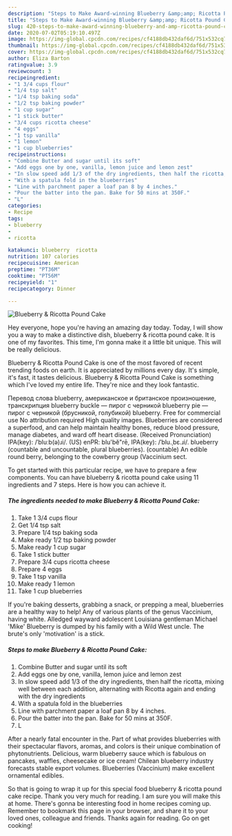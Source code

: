 ```yaml
---
description: "Steps to Make Award-winning Blueberry &amp;amp; Ricotta Pound Cake"
title: "Steps to Make Award-winning Blueberry &amp;amp; Ricotta Pound Cake"
slug: 420-steps-to-make-award-winning-blueberry-and-amp-ricotta-pound-cake
date: 2020-07-02T05:19:10.497Z
image: https://img-global.cpcdn.com/recipes/cf4188db432daf6d/751x532cq70/blueberry-ricotta-pound-cake-recipe-main-photo.jpg
thumbnail: https://img-global.cpcdn.com/recipes/cf4188db432daf6d/751x532cq70/blueberry-ricotta-pound-cake-recipe-main-photo.jpg
cover: https://img-global.cpcdn.com/recipes/cf4188db432daf6d/751x532cq70/blueberry-ricotta-pound-cake-recipe-main-photo.jpg
author: Eliza Barton
ratingvalue: 3.9
reviewcount: 3
recipeingredient:
- "1 3/4 cups flour"
- "1/4 tsp salt"
- "1/4 tsp baking soda"
- "1/2 tsp baking powder"
- "1 cup sugar"
- "1 stick butter"
- "3/4 cups ricotta cheese"
- "4 eggs"
- "1 tsp vanilla"
- "1 lemon"
- "1 cup blueberries"
recipeinstructions:
- "Combine Butter and sugar until its soft"
- "Add eggs one by one, vanilla, lemon juice and lemon zest"
- "In slow speed add 1/3 of the dry ingredients, then half the ricotta, mixing well between each addition, alternating with Ricotta again and ending with the dry ingredients"
- "With a spatula fold in the blueberries"
- "Line with parchment paper a loaf pan 8 by 4 inches."
- "Pour the batter into the pan. Bake for 50 mins at 350F."
- "L"
categories:
- Recipe
tags:
- blueberry
- 
- ricotta

katakunci: blueberry  ricotta 
nutrition: 107 calories
recipecuisine: American
preptime: "PT36M"
cooktime: "PT56M"
recipeyield: "1"
recipecategory: Dinner

---
```



![Blueberry &amp; Ricotta Pound Cake](https://img-global.cpcdn.com/recipes/cf4188db432daf6d/751x532cq70/blueberry-ricotta-pound-cake-recipe-main-photo.jpg)

Hey everyone, hope you're having an amazing day today. Today, I will show you a way to make a distinctive dish, blueberry &amp; ricotta pound cake. It is one of my favorites. This time, I'm gonna make it a little bit unique. This will be really delicious.

Blueberry &amp; Ricotta Pound Cake is one of the most favored of recent trending foods on earth. It is appreciated by millions every day. It's simple, it's fast, it tastes delicious. Blueberry &amp; Ricotta Pound Cake is something which I've loved my entire life. They're nice and they look fantastic.

Перевод слова blueberry, американское и британское произношение, транскрипция blueberry buckle — пирог с черникой blueberry pie — пирог с черникой (брусникой, голубикой) blueberry. Free for commercial use No attribution required High quality images. Blueberries are considered a superfood, and can help maintain healthy bones, reduce blood pressure, manage diabetes, and ward off heart disease. (Received Pronunciation) IPA(key): /ˈbluːb(ə)ɹi/. (US) enPR: blu&#39;bĕ&#34;rē, IPA(key): /ˈblu.ˌbɛ.ɹi/. blueberry (countable and uncountable, plural blueberries). (countable) An edible round berry, belonging to the cowberry group (Vaccinium sect.


To get started with this particular recipe, we have to prepare a few components. You can have blueberry &amp; ricotta pound cake using 11 ingredients and 7 steps. Here is how you can achieve it.

<!--inarticleads1-->

##### The ingredients needed to make Blueberry &amp; Ricotta Pound Cake:

1. Take 1 3/4 cups flour
1. Get 1/4 tsp salt
1. Prepare 1/4 tsp baking soda
1. Make ready 1/2 tsp baking powder
1. Make ready 1 cup sugar
1. Take 1 stick butter
1. Prepare 3/4 cups ricotta cheese
1. Prepare 4 eggs
1. Take 1 tsp vanilla
1. Make ready 1 lemon
1. Take 1 cup blueberries


If you&#39;re baking desserts, grabbing a snack, or prepping a meal, blueberries are a healthy way to help! Any of various plants of the genus Vaccinium, having white. Alledged wayward adolescent Louisiana gentleman Michael &#39;Mike&#39; Blueberry is dumped by his family with a Wild West uncle. The brute&#39;s only &#39;motivation&#39; is a stick. 

<!--inarticleads2-->

##### Steps to make Blueberry &amp; Ricotta Pound Cake:

1. Combine Butter and sugar until its soft
1. Add eggs one by one, vanilla, lemon juice and lemon zest
1. In slow speed add 1/3 of the dry ingredients, then half the ricotta, mixing well between each addition, alternating with Ricotta again and ending with the dry ingredients
1. With a spatula fold in the blueberries
1. Line with parchment paper a loaf pan 8 by 4 inches.
1. Pour the batter into the pan. Bake for 50 mins at 350F.
1. L


After a nearly fatal encounter in the. Part of what provides blueberries with their spectacular flavors, aromas, and colors is their unique combination of phytonutrients. Delicious, warm blueberry sauce which is fabulous on pancakes, waffles, cheesecake or ice cream! Chilean blueberry industry forecasts stable export volumes. Blueberries (Vaccinium) make excellent ornamental edibles. 

So that is going to wrap it up for this special food blueberry &amp; ricotta pound cake recipe. Thank you very much for reading. I am sure you will make this at home. There's gonna be interesting food in home recipes coming up. Remember to bookmark this page in your browser, and share it to your loved ones, colleague and friends. Thanks again for reading. Go on get cooking!
